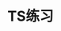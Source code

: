 <!--
 * @Date: 2022-05-29 21:55:09
 * @LastEditors: liuxiaowen
 * @LastEditTime: 2022-05-29 21:55:28
 * @FilePath: /TS小案例/README.md
-->
# TS练习



